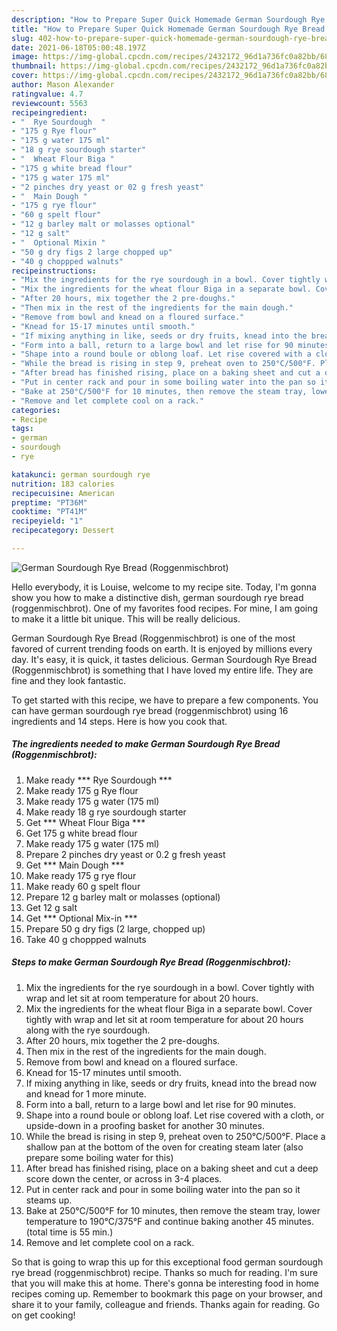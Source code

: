 ```yaml
---
description: "How to Prepare Super Quick Homemade German Sourdough Rye Bread (Roggenmischbrot)"
title: "How to Prepare Super Quick Homemade German Sourdough Rye Bread (Roggenmischbrot)"
slug: 402-how-to-prepare-super-quick-homemade-german-sourdough-rye-bread-roggenmischbrot
date: 2021-06-18T05:00:48.197Z
image: https://img-global.cpcdn.com/recipes/2432172_96d1a736fc0a82bb/680x482cq70/german-sourdough-rye-bread-roggenmischbrot-recipe-main-photo.jpg
thumbnail: https://img-global.cpcdn.com/recipes/2432172_96d1a736fc0a82bb/680x482cq70/german-sourdough-rye-bread-roggenmischbrot-recipe-main-photo.jpg
cover: https://img-global.cpcdn.com/recipes/2432172_96d1a736fc0a82bb/680x482cq70/german-sourdough-rye-bread-roggenmischbrot-recipe-main-photo.jpg
author: Mason Alexander
ratingvalue: 4.7
reviewcount: 5563
recipeingredient:
- "  Rye Sourdough  "
- "175 g Rye flour"
- "175 g water 175 ml"
- "18 g rye sourdough starter"
- "  Wheat Flour Biga "
- "175 g white bread flour"
- "175 g water 175 ml"
- "2 pinches dry yeast or 02 g fresh yeast"
- "  Main Dough "
- "175 g rye flour"
- "60 g spelt flour"
- "12 g barley malt or molasses optional"
- "12 g salt"
- "  Optional Mixin "
- "50 g dry figs 2 large chopped up"
- "40 g choppped walnuts"
recipeinstructions:
- "Mix the ingredients for the rye sourdough in a bowl. Cover tightly with wrap and let sit at room temperature for about 20 hours."
- "Mix the ingredients for the wheat flour Biga in a separate bowl. Cover tightly with wrap and let sit at room temperature for about 20 hours along with the rye sourdough."
- "After 20 hours, mix together the 2 pre-doughs."
- "Then mix in the rest of the ingredients for the main dough."
- "Remove from bowl and knead on a floured surface."
- "Knead for 15-17 minutes until smooth."
- "If mixing anything in like, seeds or dry fruits, knead into the bread now and knead for 1 more minute."
- "Form into a ball, return to a large bowl and let rise for 90 minutes."
- "Shape into a round boule or oblong loaf. Let rise covered with a cloth, or upside-down in a proofing basket for another 30 minutes."
- "While the bread is rising in step 9, preheat oven to 250°C/500°F. Place a shallow pan at the bottom of the oven for creating steam later (also prepare some boiling water for this)"
- "After bread has finished rising, place on a baking sheet and cut a deep score down the center, or across in 3-4 places."
- "Put in center rack and pour in some boiling water into the pan so it steams up."
- "Bake at 250°C/500°F for 10 minutes, then remove the steam tray, lower temperature to 190°C/375°F and continue baking another 45 minutes. (total time is 55 min.)"
- "Remove and let complete cool on a rack."
categories:
- Recipe
tags:
- german
- sourdough
- rye

katakunci: german sourdough rye 
nutrition: 183 calories
recipecuisine: American
preptime: "PT36M"
cooktime: "PT41M"
recipeyield: "1"
recipecategory: Dessert

---
```



![German Sourdough Rye Bread (Roggenmischbrot)](https://img-global.cpcdn.com/recipes/2432172_96d1a736fc0a82bb/680x482cq70/german-sourdough-rye-bread-roggenmischbrot-recipe-main-photo.jpg)

Hello everybody, it is Louise, welcome to my recipe site. Today, I'm gonna show you how to make a distinctive dish, german sourdough rye bread (roggenmischbrot). One of my favorites food recipes. For mine, I am going to make it a little bit unique. This will be really delicious.



German Sourdough Rye Bread (Roggenmischbrot) is one of the most favored of current trending foods on earth. It is enjoyed by millions every day. It's easy, it is quick, it tastes delicious. German Sourdough Rye Bread (Roggenmischbrot) is something that I have loved my entire life. They are fine and they look fantastic.


To get started with this recipe, we have to prepare a few components. You can have german sourdough rye bread (roggenmischbrot) using 16 ingredients and 14 steps. Here is how you cook that.

<!--inarticleads1-->

##### The ingredients needed to make German Sourdough Rye Bread (Roggenmischbrot):

1. Make ready  *** Rye Sourdough  ***
1. Make ready 175 g Rye flour
1. Make ready 175 g water (175 ml)
1. Make ready 18 g rye sourdough starter
1. Get  *** Wheat Flour Biga ***
1. Get 175 g white bread flour
1. Make ready 175 g water (175 ml)
1. Prepare 2 pinches dry yeast or 0.2 g fresh yeast
1. Get  *** Main Dough ***
1. Make ready 175 g rye flour
1. Make ready 60 g spelt flour
1. Prepare 12 g barley malt or molasses (optional)
1. Get 12 g salt
1. Get  *** Optional Mix-in ***
1. Prepare 50 g dry figs (2 large, chopped up)
1. Take 40 g choppped walnuts




<!--inarticleads2-->

##### Steps to make German Sourdough Rye Bread (Roggenmischbrot):

1. Mix the ingredients for the rye sourdough in a bowl. Cover tightly with wrap and let sit at room temperature for about 20 hours.
1. Mix the ingredients for the wheat flour Biga in a separate bowl. Cover tightly with wrap and let sit at room temperature for about 20 hours along with the rye sourdough.
1. After 20 hours, mix together the 2 pre-doughs.
1. Then mix in the rest of the ingredients for the main dough.
1. Remove from bowl and knead on a floured surface.
1. Knead for 15-17 minutes until smooth.
1. If mixing anything in like, seeds or dry fruits, knead into the bread now and knead for 1 more minute.
1. Form into a ball, return to a large bowl and let rise for 90 minutes.
1. Shape into a round boule or oblong loaf. Let rise covered with a cloth, or upside-down in a proofing basket for another 30 minutes.
1. While the bread is rising in step 9, preheat oven to 250°C/500°F. Place a shallow pan at the bottom of the oven for creating steam later (also prepare some boiling water for this)
1. After bread has finished rising, place on a baking sheet and cut a deep score down the center, or across in 3-4 places.
1. Put in center rack and pour in some boiling water into the pan so it steams up.
1. Bake at 250°C/500°F for 10 minutes, then remove the steam tray, lower temperature to 190°C/375°F and continue baking another 45 minutes. (total time is 55 min.)
1. Remove and let complete cool on a rack.




So that is going to wrap this up for this exceptional food german sourdough rye bread (roggenmischbrot) recipe. Thanks so much for reading. I'm sure that you will make this at home. There's gonna be interesting food in home recipes coming up. Remember to bookmark this page on your browser, and share it to your family, colleague and friends. Thanks again for reading. Go on get cooking!
